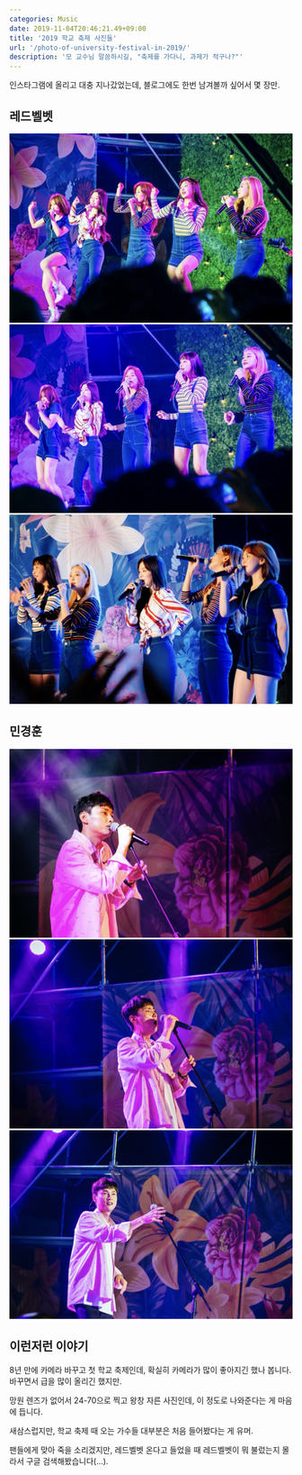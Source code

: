 ```yaml
---
categories: Music
date: 2019-11-04T20:46:21.49+09:00
title: '2019 학교 축제 사진들'
url: '/photo-of-university-festival-in-2019/'
description: '모 교수님 말씀하시길, "축제를 가다니, 과제가 적구나?"'
---
```


인스타그램에 올리고 대충 지나갔었는데, 블로그에도 한번 남겨볼까 싶어서 몇 장만.

## 레드벨벳

![레드벨벳](01.jpg)
![레드벨벳](02.jpg)
![레드벨벳](03.jpg)

## 민경훈

![민경훈](04.jpg)
![민경훈](05.jpg)
![민경훈](06.jpg)

## 이런저런 이야기

8년 만에 카메라 바꾸고 첫 학교 축제인데, 확실히 카메라가 많이 좋아지긴 했나 봅니다. 바꾸면서 급을 많이 올리긴 했지만.

망원 렌즈가 없어서 24-70으로 찍고 왕창 자른 사진인데, 이 정도로 나와준다는 게 마음에 듭니다.

새삼스럽지만, 학교 축제 때 오는 가수들 대부분은 처음 들어봤다는 게 유머.

팬들에게 맞아 죽을 소리겠지만, 레드벨벳 온다고 들었을 때 레드벨벳이 뭐 불렀는지 몰라서 구글 검색해봤습니다(...).
